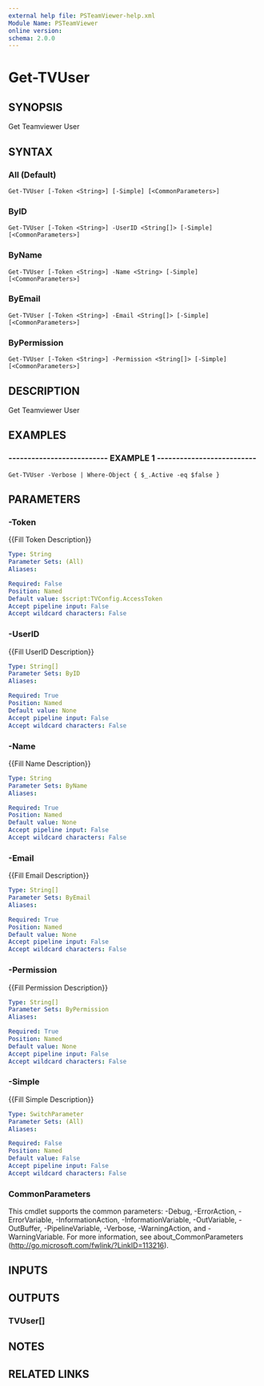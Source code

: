 ```yaml
---
external help file: PSTeamViewer-help.xml
Module Name: PSTeamViewer
online version: 
schema: 2.0.0
---
```


# Get-TVUser

## SYNOPSIS
Get Teamviewer User

## SYNTAX

### All (Default)
```
Get-TVUser [-Token <String>] [-Simple] [<CommonParameters>]
```

### ByID
```
Get-TVUser [-Token <String>] -UserID <String[]> [-Simple] [<CommonParameters>]
```

### ByName
```
Get-TVUser [-Token <String>] -Name <String> [-Simple] [<CommonParameters>]
```

### ByEmail
```
Get-TVUser [-Token <String>] -Email <String[]> [-Simple] [<CommonParameters>]
```

### ByPermission
```
Get-TVUser [-Token <String>] -Permission <String[]> [-Simple] [<CommonParameters>]
```

## DESCRIPTION
Get Teamviewer User

## EXAMPLES

### -------------------------- EXAMPLE 1 --------------------------
```
Get-TVUser -Verbose | Where-Object { $_.Active -eq $false }
```

## PARAMETERS

### -Token
{{Fill Token Description}}

```yaml
Type: String
Parameter Sets: (All)
Aliases: 

Required: False
Position: Named
Default value: $script:TVConfig.AccessToken
Accept pipeline input: False
Accept wildcard characters: False
```

### -UserID
{{Fill UserID Description}}

```yaml
Type: String[]
Parameter Sets: ByID
Aliases: 

Required: True
Position: Named
Default value: None
Accept pipeline input: False
Accept wildcard characters: False
```

### -Name
{{Fill Name Description}}

```yaml
Type: String
Parameter Sets: ByName
Aliases: 

Required: True
Position: Named
Default value: None
Accept pipeline input: False
Accept wildcard characters: False
```

### -Email
{{Fill Email Description}}

```yaml
Type: String[]
Parameter Sets: ByEmail
Aliases: 

Required: True
Position: Named
Default value: None
Accept pipeline input: False
Accept wildcard characters: False
```

### -Permission
{{Fill Permission Description}}

```yaml
Type: String[]
Parameter Sets: ByPermission
Aliases: 

Required: True
Position: Named
Default value: None
Accept pipeline input: False
Accept wildcard characters: False
```

### -Simple
{{Fill Simple Description}}

```yaml
Type: SwitchParameter
Parameter Sets: (All)
Aliases: 

Required: False
Position: Named
Default value: False
Accept pipeline input: False
Accept wildcard characters: False
```

### CommonParameters
This cmdlet supports the common parameters: -Debug, -ErrorAction, -ErrorVariable, -InformationAction, -InformationVariable, -OutVariable, -OutBuffer, -PipelineVariable, -Verbose, -WarningAction, and -WarningVariable. For more information, see about_CommonParameters (http://go.microsoft.com/fwlink/?LinkID=113216).

## INPUTS

## OUTPUTS

### TVUser[]

## NOTES

## RELATED LINKS

